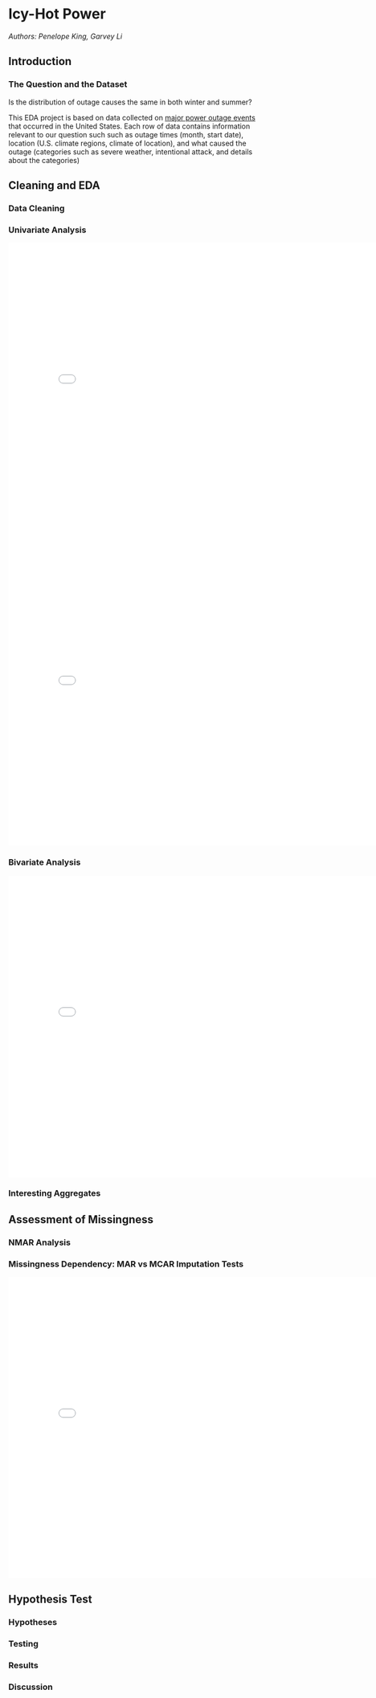 # Icy-Hot Power

*Authors: Penelope King, Garvey Li*


## Introduction

### The Question and the Dataset

Is the distribution of outage causes the same in both winter and summer?

This EDA project is based on data collected on [major power outage events](https://www.sciencedirect.com/science/article/pii/S2352340918307182#t0005) that occurred in the United States. Each row of data contains information relevant to our question such such as outage times (month, start date), location (U.S. climate regions, climate of location), and what caused the outage (categories such as severe weather, intentional attack, and details about the categories)

## Cleaning and EDA

### Data Cleaning

### Univariate Analysis

<iframe src="resources/cause-dist.html" width=800 height=600 frameBorder=0></iframe>

<iframe src="resources/season-dist.html" width=800 height=600 frameBorder=0></iframe>

### Bivariate Analysis

<iframe src="resources/bar-cause-cat.html" width=800 height=600 frameBorder=0></iframe>

### Interesting Aggregates

## Assessment of Missingness

### NMAR Analysis

### Missingness Dependency: MAR vs MCAR Imputation Tests

<iframe src="resources/missingness-cdfs.html" width=800 height=600 frameBorder=0></iframe>

## Hypothesis Test

### Hypotheses

### Testing

### Results

### Discussion







